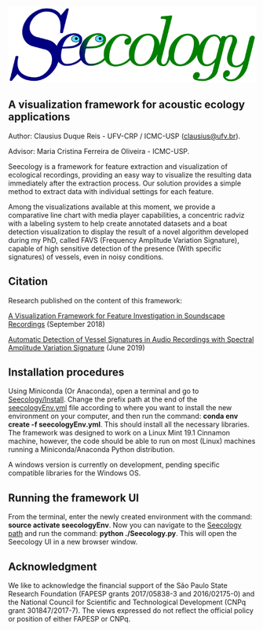 ![alt text](https://github.com/clausiusreis/Seecology/blob/master/Seecology/static/images/Seecology.png?raw=true)

## A visualization framework for acoustic ecology applications

Author: Clausius Duque Reis - UFV-CRP / ICMC-USP (clausius@ufv.br).

Advisor: Maria Cristina Ferreira de Oliveira - ICMC-USP.

Seecology is a framework for feature extraction and visualization of ecological recordings, providing an easy way to visualize the resulting data immediately after the extraction process. Our solution provides a simple method to extract data with individual settings for each feature.

Among the visualizations available at this moment, we provide a comparative line chart with media player capabilities, a concentric radviz with a labeling system to help create annotated datasets and a boat detection visualization to display the result of a novel algorithm developed during my PhD, called FAVS (Frequency Amplitude Variation Signature), capable of high sensitive detection of the presence (With specific signatures) of vessels, even in noisy conditions.

## Citation
Research published on the content of this framework:

[A Visualization Framework for Feature Investigation in Soundscape Recordings](https://www.researchgate.net/publication/327390554_A_Visualization_Framework_for_Feature_Investigation_in_Soundscape_Recordings) (September 2018)

[Automatic Detection of Vessel Signatures in Audio Recordings with Spectral Amplitude Variation Signature](https://www.researchgate.net/publication/334057825_Automatic_Detection_of_Vessel_Signatures_in_Audio_Recordings_with_Spectral_Amplitude_Variation_Signature) (June 2019)

## Installation procedures
Using Miniconda (Or Anaconda), open a terminal and go to [Seecology/Install](https://github.com/clausiusreis/Seecology/blob/master/Seecology/Install/). Change the prefix path at the end of the [seecologyEnv.yml](https://github.com/clausiusreis/Seecology/blob/master/Seecology/Install/seecologyEnv.yml) file according to where you want to install the new environment on your computer, and then run the command: **conda env create -f seecologyEnv.yml**. This should install all the necessary libraries. The framework was designed to work on a Linux Mint 19.1 Cinnamon machine, however, the code should be able to run on most (Linux) machines running a Miniconda/Anaconda Python distribution.

A windows version is currently on development, pending specific compatible libraries for the Windows OS.

## Running the framework UI
From the terminal, enter the newly created environment with the command: **source activate seecologyEnv**. Now you can navigate to the [Seecology path](https://github.com/clausiusreis/Seecology/tree/master/Seecology) and run the command: **python ./Seecology.py**. This will open the Seecology UI in a new browser window.

## Acknowledgment
We like to acknowledge the financial support of the São Paulo State Research Foundation (FAPESP grants 2017/05838-3 and 2016/02175-0) and the National Council for Scientific and Technological Development (CNPq grant 301847/2017-7). The views expressed do not reflect the official policy or position of either FAPESP or CNPq.

